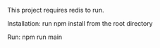 This project requires redis to run.

Installation:
run npm install from the root directory

Run:
npm run main